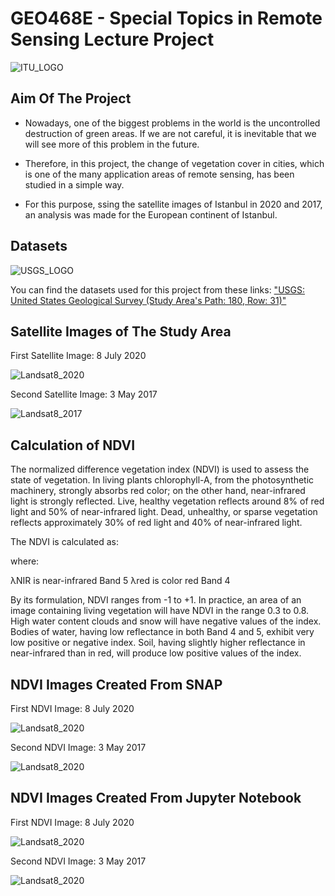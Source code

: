 # GEO468E - Special Topics in Remote Sensing Lecture Project

![ITU_LOGO](Logo/itu_logo.gif)

## Aim Of The Project

- Nowadays, one of the biggest problems in the world is the uncontrolled destruction of green areas. If we are not careful, it is inevitable that we will see more of this problem in the future.

- Therefore, in this project, the change of vegetation cover in cities, which is one of the many application areas of remote sensing, has been studied in a simple way.

- For this purpose, ssing the satellite images of Istanbul in 2020 and 2017, an analysis was made for the European continent of Istanbul.

## Datasets

![USGS_LOGO](Logo/USGS_logo.png)

You can find the datasets used for this project from these links: ["USGS: United States Geological Survey (Study Area's Path: 180, Row: 31)"](https://earthexplorer.usgs.gov/)

## Satellite Images of The Study Area

First Satellite Image: 8 July 2020

![Landsat8_2020](Test_Images/Landsat8_2020_RGB.png)

Second Satellite Image: 3 May 2017

![Landsat8_2017](Test_Images/Landsat8_2017_RGB.png)

## Calculation of NDVI

The normalized difference vegetation index (NDVI) is used to assess the state of vegetation. In living plants chlorophyll-A, from the photosynthetic machinery, strongly absorbs red color; on the other hand, near-infrared light is strongly reflected. Live, healthy vegetation reflects around 8% of red light and 50% of near-infrared light. Dead, unhealthy, or sparse vegetation reflects approximately 30% of red light and 40% of near-infrared light.

The NDVI is calculated as:



where:

λNIR is near-infrared Band 5
λred is color red Band 4

By its formulation, NDVI ranges from -1 to +1. In practice, an area of an image containing living vegetation will have NDVI in the range 0.3 to 0.8. High water content clouds and snow will have negative values of the index. Bodies of water, having low reflectance in both Band 4 and 5, exhibit very low positive or negative index. Soil, having slightly higher reflectance in near-infrared than in red, will produce low positive values of the index.

## NDVI Images Created From SNAP

First NDVI Image: 8 July 2020

![Landsat8_2020](Test_Images/Landsat8_2020_NDVI.png)

Second NDVI Image: 3 May 2017

![Landsat8_2020](Test_Images/Landsat8_2017_NDVI.png)

## NDVI Images Created From Jupyter Notebook

First NDVI Image: 8 July 2020

![Landsat8_2020](Outputs/NDVI_Landsat8_2020.png)

Second NDVI Image: 3 May 2017

![Landsat8_2020](Outputs/NDVI_Landsat8_2017.png)


